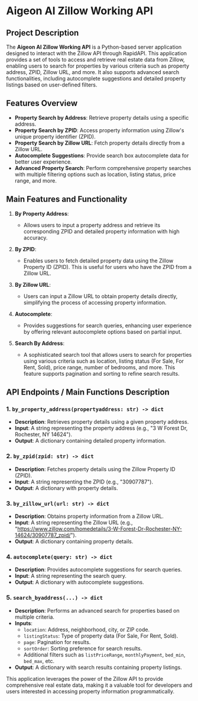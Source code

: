 # Aigeon AI Zillow Working API

## Project Description

The **Aigeon AI Zillow Working API** is a Python-based server application designed to interact with the Zillow API through RapidAPI. This application provides a set of tools to access and retrieve real estate data from Zillow, enabling users to search for properties by various criteria such as property address, ZPID, Zillow URL, and more. It also supports advanced search functionalities, including autocomplete suggestions and detailed property listings based on user-defined filters.

## Features Overview

- **Property Search by Address**: Retrieve property details using a specific address.
- **Property Search by ZPID**: Access property information using Zillow's unique property identifier (ZPID).
- **Property Search by Zillow URL**: Fetch property details directly from a Zillow URL.
- **Autocomplete Suggestions**: Provide search box autocomplete data for better user experience.
- **Advanced Property Search**: Perform comprehensive property searches with multiple filtering options such as location, listing status, price range, and more.

## Main Features and Functionality

1. **By Property Address**: 
   - Allows users to input a property address and retrieve its corresponding ZPID and detailed property information with high accuracy.

2. **By ZPID**:
   - Enables users to fetch detailed property data using the Zillow Property ID (ZPID). This is useful for users who have the ZPID from a Zillow URL.

3. **By Zillow URL**:
   - Users can input a Zillow URL to obtain property details directly, simplifying the process of accessing property information.

4. **Autocomplete**:
   - Provides suggestions for search queries, enhancing user experience by offering relevant autocomplete options based on partial input.

5. **Search By Address**:
   - A sophisticated search tool that allows users to search for properties using various criteria such as location, listing status (For Sale, For Rent, Sold), price range, number of bedrooms, and more. This feature supports pagination and sorting to refine search results.

## API Endpoints / Main Functions Description

### 1. `by_property_address(propertyaddress: str) -> dict`
- **Description**: Retrieves property details using a given property address.
- **Input**: A string representing the property address (e.g., "3 W Forest Dr, Rochester, NY 14624").
- **Output**: A dictionary containing detailed property information.

### 2. `by_zpid(zpid: str) -> dict`
- **Description**: Fetches property details using the Zillow Property ID (ZPID).
- **Input**: A string representing the ZPID (e.g., "30907787").
- **Output**: A dictionary with property details.

### 3. `by_zillow_url(url: str) -> dict`
- **Description**: Obtains property information from a Zillow URL.
- **Input**: A string representing the Zillow URL (e.g., "https://www.zillow.com/homedetails/3-W-Forest-Dr-Rochester-NY-14624/30907787_zpid/").
- **Output**: A dictionary containing property details.

### 4. `autocomplete(query: str) -> dict`
- **Description**: Provides autocomplete suggestions for search queries.
- **Input**: A string representing the search query.
- **Output**: A dictionary with autocomplete suggestions.

### 5. `search_byaddress(...) -> dict`
- **Description**: Performs an advanced search for properties based on multiple criteria.
- **Inputs**: 
  - `location`: Address, neighborhood, city, or ZIP code.
  - `listingStatus`: Type of property data (For Sale, For Rent, Sold).
  - `page`: Pagination for results.
  - `sortOrder`: Sorting preference for search results.
  - Additional filters such as `listPriceRange`, `monthlyPayment`, `bed_min`, `bed_max`, etc.
- **Output**: A dictionary with search results containing property listings.

This application leverages the power of the Zillow API to provide comprehensive real estate data, making it a valuable tool for developers and users interested in accessing property information programmatically.